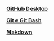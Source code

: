 [**GitHub Desktop**](https://desktop.github.com/)

[**Git e Git Bash**](https://git-scm.com/downloads)

[**Makdown**](https://www.markdownguide.org/getting-started/)